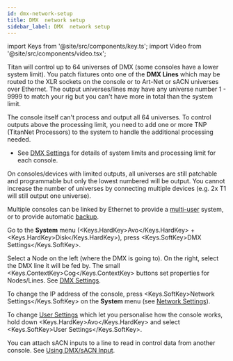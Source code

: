 ```yaml
---
id: dmx-network-setup
title: DMX  network setup
sidebar_label: DMX  network setup
---
```


import Keys from '@site/src/components/key.ts';
import Video from '@site/src/components/video.tsx';

Titan will control up to 64 universes of DMX (some consoles have a lower system limit). You patch fixtures onto
one of the **DMX Lines** which may be routed to the XLR sockets on the console or to Art-Net or sACN universes 
over Ethernet. The output
universes/lines may have any universe number 1 - 9999 to match your rig but you can't have more in total than the system limit.

The console itself can't process and output all 64 universes. To control outputs above the processing limit, you need to add one or more TNP (TitanNet Processors) to the system to handle the additional processing needed.

- See [DMX Settings](../system-settings/dmx-output-mapping.md) for details of system limits and processing limit for each console. 

On 
consoles/devices with limited outputs, all universes are still patchable and programmable but only the lowest numbered will be output. You cannot increase the number of universes by connecting multiple devices (e.g. 2x T1 will still output one universe).

Multiple consoles can be linked by Ethernet to provide a [multi-user](../titan-basics/multi-user-operation.md)
system, or to provide automatic [backup](../running-the-show/linking-consoles-for-multi-user-or-backup.md#setting-up-consoles-for-backup).

Go to the **System** menu (<Keys.HardKey>Avo</Keys.HardKey> + <Keys.HardKey>Disk</Keys.HardKey>), press <Keys.SoftKey>DMX
Settings</Keys.SoftKey>.

Select a Node on the left (where the DMX is going to). On the right, 
select the DMX line it will be fed by. The small <Keys.ContextKey>Cog</Keys.ContextKey> buttons set 
properties for Nodes/Lines. See [DMX Settings](../system-settings/dmx-output-mapping.md).

To change the IP address of the console, press <Keys.SoftKey>Network Settings</Keys.SoftKey> on
the **System** menu (see [Network Settings](../networking.md)).

To change [User Settings](../system-settings/user-settings.md) which let you personalise how the console works,
hold down <Keys.HardKey>Avo</Keys.HardKey> and select <Keys.SoftKey>User Settings</Keys.SoftKey>.

You can attach sACN inputs to a line to read in control data from another console. See [Using DMX/sACN Input](/controlling-fixtures/changing-fixture-attributes.md#using-dmxsacn-input).
